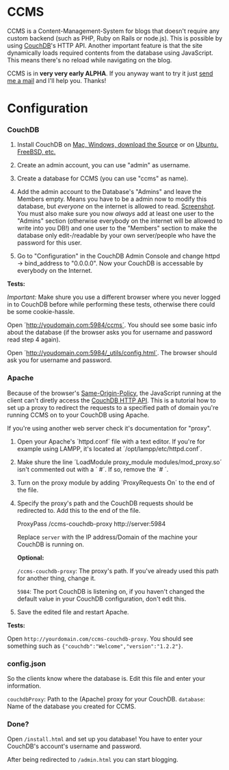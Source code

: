 # CCMS

CCMS is a Content-Management-System for blogs that doesn't require any custom backend (such as PHP, Ruby on Rails or node.js). This is possible by using [CouchDB](http://couchdb.apache.org)'s HTTP API. Another important feature is that the site dynamically loads required contents from the database using JavaScript. This means there's no reload while navigating on the blog.
	
CCMS is in **very very early ALPHA**. If you anyway want to try it just [send me a mail](mailto:luis@luisgerhorst.de) and I'll help you. Thanks!

# Configuration

### CouchDB

1. Install CouchDB on [Mac, Windows, download the Source](http://couchdb.apache.org/#download) or on [Ubuntu, FreeBSD, etc.](http://wiki.apache.org/couchdb/Installation)

2. Create an admin account, you can use "admin" as username.

3. Create a database for CCMS (you can use "ccms" as name).

4. Add the admin account to the Database's "Admins" and leave the Members empty. Means you have to be a admin now to modify this database, but *everyone* on the internet is allowed to read. [Screenshot](http://cl.ly/O7SK). You must also make sure you now *always* add at least one user to the "Admins" section (otherwise everybody on the internet will be allowed to write into you DB!) and one user to the "Members" section to make the database only edit-/readable by your own server/people who have the password for this user.

5. Go to "Configuration" in the CouchDB Admin Console and change httpd -> bind_address to "0.0.0.0". Now your CouchDB is accessable by everybody on the Internet.

**Tests:**

*Important:* Make shure you use a different browser where you never logged in to CouchDB before while performing these tests, otherwise there could be some cookie-hassle.

Open ´http://youdomain.com:5984/ccms´. You should see some basic info about the database (if the browser asks you for username and password read step 4 again).

Open ´http://youdomain.com:5984/_utils/config.html´. The browser should ask you for username and password.

### Apache

Because of the browser's [Same-Origin-Policy](http://de.wikipedia.org/wiki/Same-Origin-Policy), the JavaScript running at the client can't diretly access the [CouchDB HTTP API](http://wiki.apache.org/couchdb/HTTP_Document_API). This is a tutorial how to set up a proxy to redirect the requests to a specified path of domain you're running CCMS on to your CouchDB using Apache.

If you're using another web server check it's documentation for "proxy".

1. Open your Apache's ´httpd.conf´ file with a text editor. If you're for example using LAMPP, it's located at ´/opt/lampp/etc/httpd.conf´.

2. Make shure the line ´LoadModule proxy_module modules/mod_proxy.so´ isn't commented out with a ´	#´. If so, remove the ´# ´.

3. Turn on the proxy module by adding ´ProxyRequests On´ to the end of the file.

4. Specify the proxy's path and the CouchDB requests should be redirected to. Add this to the end of the file.

	ProxyPass /ccms-couchdb-proxy http://server:5984

	Replace `server` with the IP address/Domain of the machine your CouchDB is running on.

	**Optional:**

	`/ccms-couchdb-proxy`: The proxy's path. If you've already used this path for another thing, change it.

	`5984`: The port CouchDB is listening on, if you haven't changed the default value in your CouchDB configuration, don't edit this.

5. Save the edited file and restart Apache.

**Tests:**

Open `http://yourdomain.com/ccms-couchdb-proxy`. You should see something such as `{"couchdb":"Welcome","version":"1.2.2"}`.

### config.json

So the clients know where the database is. Edit this file and enter your information.

`couchdbProxy`: Path to the (Apache) proxy for your CouchDB.
`database`: Name of the database you created for CCMS.

### Done?

Open `/install.html` and set up you database! You have to enter your CouchDB's account's username and password.

After being redirected to `/admin.html` you can start blogging.